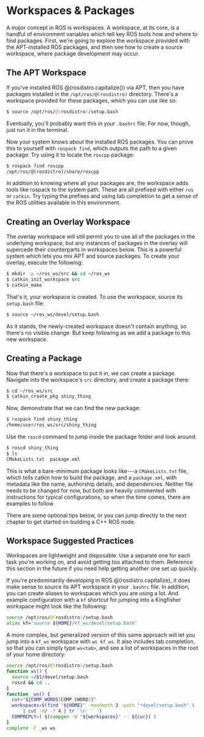 Workspaces & Packages
=====================

A major concept in ROS is workspaces. A workspace, at its core, is a handful of environment variables which tell key ROS tools how and where to find packages. First, we're going to explore the workspace provided with the APT-installed ROS packages, and then see how to create a source workspace, where package development may occur.

The APT Workspace
-----------------

If you've installed ROS @(rosdistro.capitalize()) via APT, then you have packages installed in the `/opt/ros/@(rosdistro)` directory. There's a workspace provided for these packages, which you can use like so:

~~~bash
$ source /opt/ros/@(rosdistro)/setup.bash
~~~

Eventually, you'll probably want this in your `.bashrc` file. For now, though, just run it in the terminal.

Now your system knows about the installed ROS packages. You can prove this to yourself with `rospack find`, which outputs the path to a given package. Try using it to locate the `roscpp` package:

~~~bash
$ rospack find roscpp
/opt/ros/@(rosdistro)/share/roscpp
~~~

In addition to knowing where all your packages are, the workspace adds tools like rospack to the system path. These are all prefixed with either `ros` or `catkin`. Try typing the prefixes and using tab completion to get a sense of the ROS utilities available in this environment.

Creating an Overlay Workspace
-----------------------------

The overlay workspace will still permit you to use all of the packages in the underlying workspace, but any instances of packages in the overlay will supercede their counterparts in workspaces below. This is a powerful system which lets you mix APT and source packages. To create your overlay, execute the following:

~~~bash
$ mkdir -p ~/ros_ws/src && cd ~/ros_ws
$ catkin_init_workspace src
$ catkin_make
~~~

That's it, your workspace is created. To use the workspace, source its `setup.bash` file:

~~~bash
$ source ~/ros_ws/devel/setup.bash
~~~

As it stands, the newly-created workspace doesn't contain anything, so there's no visible change. But keep following as we add a package to this new workspace.

Creating a Package
------------------

Now that there's a workspace to put it in, we can create a package. Navigate into the workspace's `src` directory, and create a package there:

~~~bash
$ cd ~/ros_ws/src
$ catkin_create_pkg shiny_thing
~~~

Now, demonstrate that we can find the new package:

~~~bash
$ rospack find shiny_thing
/home/user/ros_ws/src/shiny_thing
~~~

Use the `roscd` command to jump inside the package folder and look around:

~~~bash
$ roscd shiny_thing
$ ls
CMakeLists.txt  package.xml
~~~

This is what a bare-minimum package looks like---a `CMakeLists.txt` file, which tells catkin how to build the package, and a `package.xml`, with metadata like the name, authorship details, and dependencies. Neither file needs to be changed for now, but both are heavily commented with instructions for typical configurations, so when the time comes, there are examples to follow.

There are some optional tips below, or you can jump directly to the next chapter to get started on building a C++ ROS node. 

Workspace Suggested Practices
-----------------------------

Workspaces are lightweight and disposable. Use a separate one for each task you're working on, and avoid getting too attached to them. Reference this section in the future if you need help getting another one set up quickly.

If you're predominantly developing in ROS @(rosdistro.capitalize), it does make sense to source its APT workspace in your `.bashrc` file. In addition, you can create aliases to workspaces which you are using a lot. And example configuration with a `kf` shortcut for jumping into a Kingfisher workspace might look like the following:

~~~bash
source /opt/ros/@(rosdistro)/setup.bash
alias kf="source ${HOME}/kf_ws/devel/setup.bash"
~~~

A more complex, but generalized version of this same approach will let you jump into a `kf_ws` workspace with `ws kf_ws`. It also includes tab completion, so that you can simply type `ws<tab>`, and see a list of workspaces in the root of your home directory:

~~~bash
source /opt/ros/@(rosdistro)/setup.bash
function ws() {
  source ~/$1/devel/setup.bash
  roscd && cd ..
}
function _ws() {
  cur="${COMP_WORDS[COMP_CWORD]}"
  workspaces=$(find "${HOME}" -maxdepth 3 -path "*devel/setup.bash" \
      | cut -d/ -f 4 | tr '\n' ' ')
  COMPREPLY=( $(compgen -W "${workspaces}" -- ${cur}) )
}
complete -F _ws ws
~~~


